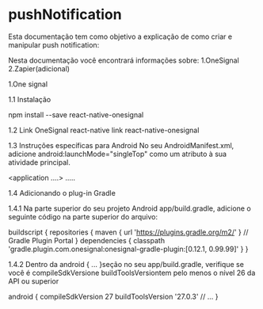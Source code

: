 # pushNotification
Esta documentação tem como objetivo a explicação de como criar e manipular push notification:

Nesta documentação você encontrará informações sobre:
1.OneSignal
2.Zapier(adicional)


1.One signal

1.1 Instalação

  npm install --save react-native-onesignal

1.2 Link OneSignal
react-native link react-native-onesignal

1.3 Instruções específicas para Android
No seu AndroidManifest.xml, adicione android:launchMode="singleTop"
como um atributo à sua atividade principal.

<application ....>
  <activity
    android:name=".MainActivity"
    android:label="OneSignal Example"
    android:launchMode="singleTop"> <!-- Add this attribute to your main activity -->
  </activity>
    .....


1.4 Adicionando o plug-in Gradle

1.4.1 Na parte superior do seu projeto Android app/build.gradle,
 adicione o seguinte código na parte superior do arquivo:

buildscript {
    repositories {
        maven { url 'https://plugins.gradle.org/m2/' } // Gradle Plugin Portal 
    }
    dependencies {
        classpath 'gradle.plugin.com.onesignal:onesignal-gradle-plugin:[0.12.1, 0.99.99]'
    }
}



1.4.2 Dentro da android { ... }seção no seu app/build.gradle, verifique se você é compileSdkVersione
 buildToolsVersiontem pelo menos o nível 26 da API ou superior
 
android {
    compileSdkVersion 27
    buildToolsVersion '27.0.3'
    // ...
}
